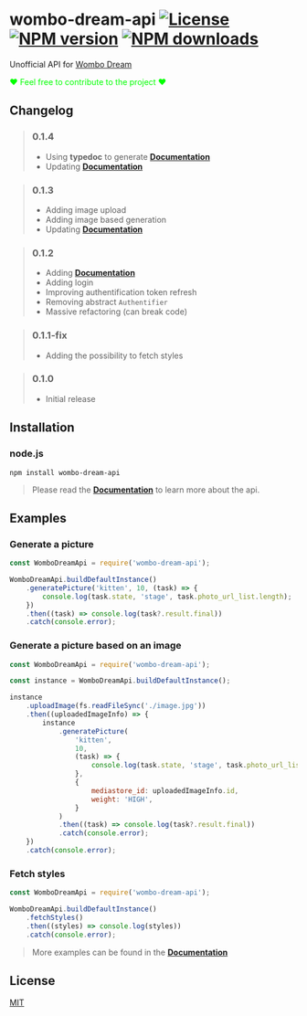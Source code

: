 # wombo-dream-api [![License][license-image]][license-url] [![NPM version][npm-image]][npm-url] [![NPM downloads][npm-downloads-image]][npm-downloads-url]

Unofficial API for [Wombo Dream](https://app.wombo.art)

<p style="color: lime;">❤ Feel free to contribute to the project ❤ </p>

## Changelog

> ### 0.1.4
>
> - Using **typedoc** to generate **[Documentation][documentation-url]**
> - Updating **[Documentation][documentation-url]**

> ### 0.1.3
>
> - Adding image upload
> - Adding image based generation
> - Updating **[Documentation][documentation-url]**

> ### 0.1.2
>
> - Adding **[Documentation][documentation-url]**
> - Adding login
> - Improving authentification token refresh
> - Removing abstract `Authentifier`
> - Massive refactoring (can break code)

> ### 0.1.1-fix
>
> - Adding the possibility to fetch styles

> ### 0.1.0
>
> - Initial release

## Installation

### node.js

    npm install wombo-dream-api

> Please read the
> **[Documentation][documentation-url]**
> to learn more about the api.

## Examples

### Generate a picture

```javascript
const WomboDreamApi = require('wombo-dream-api');

WomboDreamApi.buildDefaultInstance()
	.generatePicture('kitten', 10, (task) => {
		console.log(task.state, 'stage', task.photo_url_list.length);
	})
	.then((task) => console.log(task?.result.final))
	.catch(console.error);
```

### Generate a picture based on an image

```javascript
const WomboDreamApi = require('wombo-dream-api');

const instance = WomboDreamApi.buildDefaultInstance();

instance
	.uploadImage(fs.readFileSync('./image.jpg'))
	.then((uploadedImageInfo) => {
		instance
			.generatePicture(
				'kitten',
				10,
				(task) => {
					console.log(task.state, 'stage', task.photo_url_list.length);
				},
				{
					mediastore_id: uploadedImageInfo.id,
					weight: 'HIGH',
				}
			)
			.then((task) => console.log(task?.result.final))
			.catch(console.error);
	})
	.catch(console.error);
```

### Fetch styles

```javascript
const WomboDreamApi = require('wombo-dream-api');

WomboDreamApi.buildDefaultInstance()
	.fetchStyles()
	.then((styles) => console.log(styles))
	.catch(console.error);
```

> More examples can be found in the **[Documentation][documentation-url]**

## License

[MIT](LICENSE)

[documentation-url]: https://leopoldhub.github.io/wombo-dream-api/
[license-image]: https://img.shields.io/github/license/leopoldhub/wombo-dream-api.svg
[license-url]: https://github.com/leopoldhub/wombo-dream-api/blob/master/LICENSE
[npm-image]: https://img.shields.io/npm/v/wombo-dream-api.svg
[npm-url]: https://www.npmjs.com/package/wombo-dream-api
[npm-downloads-image]: https://img.shields.io/npm/dm/wombo-dream-api.svg
[npm-downloads-url]: https://www.npmjs.com/package/wombo-dream-api
